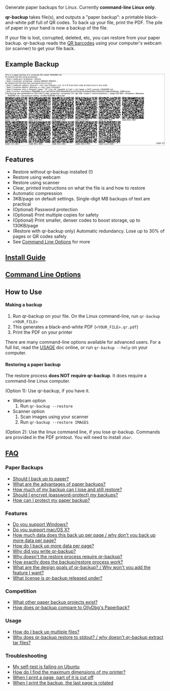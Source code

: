 Generate paper backups for Linux. Currently **command-line Linux only**.

**qr-backup** takes file(s), and outputs a "paper backup": a printable black-and-white pdf full of QR codes. To back up your file, print the PDF. The pile of paper in your hand is now a backup of the file.

If your file is lost, corrupted, deleted, etc, you can restore from your paper backup. qr-backup reads the [QR barcodes](https://en.wikipedia.org/wiki/QR_code) using your computer's webcam (or scanner) to get your file back.

## Example Backup
![Example Backup](docs/example.png)

## Features
- Restore without qr-backup installed (!)
- Restore using webcam
- Restore using scanner
- Clear, printed instructions on what the file is and how to restore
- Automatic compression
- 3KB/page on default settings. Single-digit MB backups of text are practical
- (Optional) Password protection
- (Optional) Print multiple copies for safety
- (Optional) Print smaller, denser codes to boost storage, up to 130KB/page
- (Restore with qr-backup only) Automatic redundancy. Lose up to 30% of pages or QR codes safely
- See [Command Line Options](docs/USAGE.md) for more

## [Install Guide](docs/INSTALL.md)
## [Command Line Options](docs/USAGE.md)

## How to Use
#### Making a backup
1. Run qr-backup on your file. On the Linux command-line, run `qr-backup <YOUR_FILE>`
2. This generates a black-and-white PDF (`<YOUR_FILE>.qr.pdf`)
3. Print the PDF on your printer

There are many command-line options available for advanced users. For a full list, read the [USAGE](docs/USAGE.md) doc online, or run `qr-backup --help` on your computer.

#### Restoring a paper backup
The restore process **does NOT require qr-backup**. It does require a command-line Linux computer.

(Option 1): Use qr-backup, if you have it.
- Webcam option
    1. Run `qr-backup --restore`
- Scanner option
    1. Scan images using your scanner
    2. Run `qr-backup --restore IMAGES`

(Option 2): Use the linux command line, if you lose qr-backup. Commands are provided in the PDF printout. You will need to install `zbar`.

## [FAQ](docs/FAQ.md)

### Paper Backups
- [Should I back up to paper?](#should-i-back-up-to-paper)
- [What are the advantages of paper backups?](#what-are-the-advantages-of-paper-backups)
- [How much of my backup can I lose and still restore?](#how-much-of-my-backup-can-i-lose-and-still-restore)
- [Should I encrypt (password-protect) my backups?](#should-i-encrypt-password-protect-my-backups)
- [How can I protect my paper backup?](#how-can-i-protect-my-paper-backup)

### Features
- [Do you support Windows?](#do-you-support-windows)
- [Do you support mac/OS X?](#do-you-support-macos-x)
- [How much data does this back up per page / why don't you back up more data per page?](#how-much-data-does-this-back-up-per-page)
- [How do I back up more data per page?](#how-do-i-back-up-more-data-per-page)
- [Why did you write qr-backup?](#why-did-you-write-qr-backup)
- [Why doesn't the restore process require qr-backup?](#why-doesnt-the-restore-process-require-qr-backup)
- [How exactly does the backup/restore process work?](#how-exactly-does-the-backuprestore-process-work)
- [What are the design goals of qr-backup? / Why won't you add the feature I want?](#what-are-the-design-goals-of-qr-backup)
- [What license is qr-backup released under?](#what-license-is-qr-backup-released-under)

### Competition
- [What other paper backup projects exist?](#what-other-paper-backup-projects-exist)
- [How does qr-backup compare to OllyDbg's Paperback?](#how-does-qr-backup-compare-to-ollydbgs-paperback)

### Usage
- [How do I back up multiple files?](#how-do-i-back-up-multiple-files)
- [Why does qr-backup restore to stdout? / why doesn't qr-backup extract tar files?](#why-does-qr-backup-restore-to-stdout-rather-than-the-original-filename)

### Troubleshooting
- [My self-test is failing on Ubuntu](#my-self-test-is-failing-on-ubuntu)
- [How do I find the maximum dimensions of my printer?](#how-do-i-find-the-maximum-dimensions-of-my-printer)
- [When I print a page, part of it is cut off](#when-i-print-a-page-part-of-it-is-cut-off)
- [When I print the backup, the last page is rotated](#when-i-print-the-backup-the-last-page-is-rotated)
